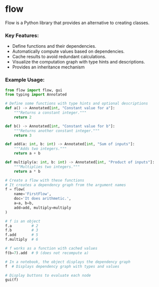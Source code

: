 # flow
Flow is a Python library that provides an alternative to creating classes.

### Key Features:
- Define functions and their dependencies.
- Automatically compute values based on dependencies.
- Cache results to avoid redundant calculations.
- Visualize the computation graph with type hints and descriptions.
- Provides an inheritance mechanism

### Example Usage:

```python
from flow import flow, gui
from typing import Annotated

# Define some functions with type hints and optional descriptions
def a() -> Annotated[int, "Constant value for a"]:
    """Returns a constant integer."""
    return 2

def b() -> Annotated[int, "Constant value for b"]:
    """Returns another constant integer."""
    return 3

def add(a: int, b: int) -> Annotated[int, "Sum of inputs"]:
    """Adds two integers."""
    return a + b

def multiply(a: int, b: int) -> Annotated[int, "Product of inputs"]:
    """Multiplies two integers."""
    return a * b

# Create a flow with these functions
# It creates a dependency graph from the argument names
f = flow(
    name='FirstFlow',
    doc='It does arithmetic.',
    a=a, b=b,
    add=add, multiply=multiply
)

# f is an object
f.a         # 2
f.b         # 3
f.add       # 5
f.multiply  # 6

# f works as a function with cached values
f(b=7).add  # 9 (does not recompute a)

# In a notebook, the object displays the dependency graph
f  # Displays dependency graph with types and values

# Display buttons to evaluate each node
gui(f)